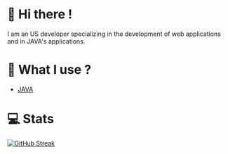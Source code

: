 # 👋 Hi there !
I am an US developer specializing in the development of web applications and in JAVA's applications.

# 🚀 What I use ?
- [JAVA](https://docs.oracle.com/javase/8/docs/api/)

# 💻 Stats
[![GitHub Streak](https://github-readme-streak-stats.herokuapp.com?user=NewZAZ&theme=dark-smoky&hide_border=true)](https://git.io/streak-stats)
